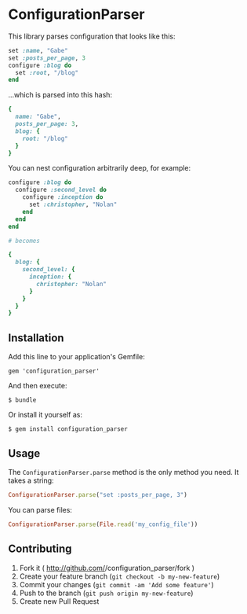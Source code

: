 # ConfigurationParser

This library parses configuration that looks like this:

```ruby
set :name, "Gabe"
set :posts_per_page, 3
configure :blog do
  set :root, "/blog"
end
```

...which is parsed into this hash:

```ruby
{
  name: "Gabe",
  posts_per_page: 3,
  blog: {
    root: "/blog"
  }
}
```

You can nest configuration arbitrarily deep, for example:

```ruby
configure :blog do
  configure :second_level do
    configure :inception do
      set :christopher, "Nolan"
    end
  end
end

# becomes

{
  blog: {
    second_level: {
      inception: {
        christopher: "Nolan"
      }
    }
  }
}
```

## Installation

Add this line to your application's Gemfile:

    gem 'configuration_parser'

And then execute:

    $ bundle

Or install it yourself as:

    $ gem install configuration_parser

## Usage

The `ConfigurationParser.parse` method is the only method you need. It takes a
string:

```ruby
ConfigurationParser.parse("set :posts_per_page, 3")
```

You can parse files:

```ruby
ConfigurationParser.parse(File.read('my_config_file'))
```

## Contributing

1. Fork it ( http://github.com/<my-github-username>/configuration_parser/fork )
2. Create your feature branch (`git checkout -b my-new-feature`)
3. Commit your changes (`git commit -am 'Add some feature'`)
4. Push to the branch (`git push origin my-new-feature`)
5. Create new Pull Request
